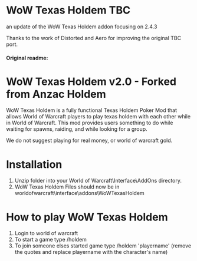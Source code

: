 # WoW Texas Holdem TBC

an update of the WoW Texas Holdem addon focusing on 2.4.3 

Thanks to the work of Distorted and Aero for improving the original TBC port.


#### Original readme:
# WoW Texas Holdem v2.0 - Forked from Anzac Holdem

WoW Texas Holdem is a fully functional Texas Holdem Poker Mod that allows World of Warcraft players to play texas holdem with each other while in World of Warcraft.  This mod provides users something to do while waiting for spawns, raiding, and while looking for a group.

We do not suggest playing for real money, or world of warcraft gold.


# Installation

1) Unzip folder into your World of Warcraft\Interface\AddOns directory.
2) WoW Texas Holdem Files should now be in worldofwarcraft\interface\addons\WoWTexasHoldem


# How to play WoW Texas Holdem

1) Login to world of warcraft
2) To start a game type /holdem
3) To join someone elses started game type /holdem 'playername' (remove the quotes and replace playername with the character's name)
